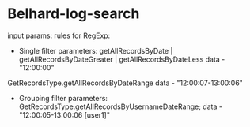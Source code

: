# Belhard-log-search

input params:
rules for RegExp:

- Single filter parameters:
getAllRecordsByDate | getAllRecordsByDateGreater | getAllRecordsByDateLess
data - "12:00:00"

GetRecordsType.getAllRecordsByDateRange
data - "12:00:07-13:00:06"

- Grouping filter parameters:
GetRecordsType.getAllRecordsByUsernameDateRange;
data - "12:00:05-13:00:06 [user1]"
